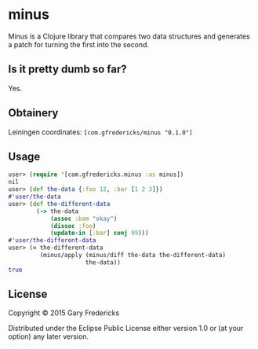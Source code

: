 # minus

Minus is a Clojure library that compares two data structures and
generates a patch for turning the first into the second.

## Is it pretty dumb so far?

Yes.

## Obtainery

Leiningen coordinates: `[com.gfredericks/minus "0.1.0"]`

## Usage

``` clojure
user> (require '[com.gfredericks.minus :as minus])
nil
user> (def the-data {:foo 12, :bar [1 2 3]})
#'user/the-data
user> (def the-different-data
        (-> the-data
            (assoc :bam "okay")
            (dissoc :foo)
            (update-in [:bar] conj 99)))
#'user/the-different-data
user> (= the-different-data
         (minus/apply (minus/diff the-data the-different-data)
                      the-data))
true
```

## License

Copyright © 2015 Gary Fredericks

Distributed under the Eclipse Public License either version 1.0 or (at
your option) any later version.
